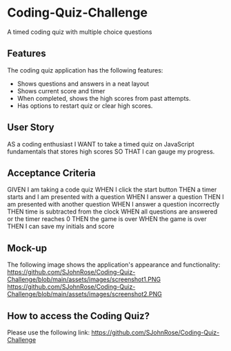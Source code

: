 # Coding-Quiz-Challenge
A timed coding quiz with multiple choice questions

## Features
The coding quiz application has the following features:
* Shows questions and answers in a neat layout
* Shows current score and timer 
* When completed, shows the high scores from past     attempts.
* Has options to restart quiz or clear high scores.


## User Story
AS a coding enthusiast
I WANT to take a timed quiz on JavaScript fundamentals that stores high scores
SO THAT I can gauge my progress.

## Acceptance Criteria
GIVEN I am taking a code quiz
WHEN I click the start button
THEN a timer starts and I am presented with a question
WHEN I answer a question
THEN I am presented with another question
WHEN I answer a question incorrectly
THEN time is subtracted from the clock
WHEN all questions are answered or the timer reaches 0
THEN the game is over
WHEN the game is over
THEN I can save my initials and score

## Mock-up
The following image shows the application's appearance and functionality:
https://github.com/SJohnRose/Coding-Quiz-Challenge/blob/main/assets/images/screenshot1.PNG
https://github.com/SJohnRose/Coding-Quiz-Challenge/blob/main/assets/images/screenshot2.PNG


## How to access the Coding Quiz?
Please use the following link: https://github.com/SJohnRose/Coding-Quiz-Challenge 




